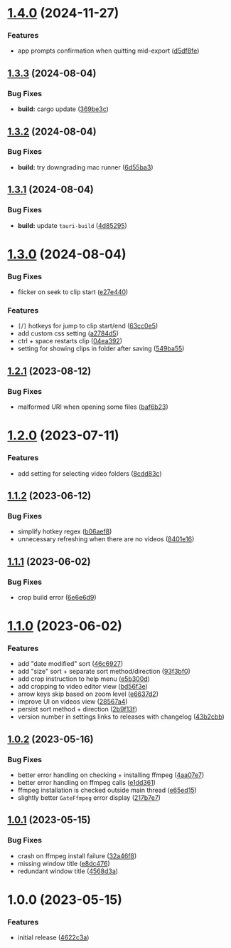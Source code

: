 # [1.4.0](https://github.com/seleb/cutsy-editor/compare/v1.3.3...v1.4.0) (2024-11-27)


### Features

* app prompts confirmation when quitting mid-export ([d5df8fe](https://github.com/seleb/cutsy-editor/commit/d5df8fec1d2fb9c6531f497e0db5f4d2dc1f318a))

## [1.3.3](https://github.com/seleb/cutsy-editor/compare/v1.3.2...v1.3.3) (2024-08-04)


### Bug Fixes

* **build:** cargo update ([369be3c](https://github.com/seleb/cutsy-editor/commit/369be3c7a66148a0a224ed90b88e7df981068581))

## [1.3.2](https://github.com/seleb/cutsy-editor/compare/v1.3.1...v1.3.2) (2024-08-04)


### Bug Fixes

* **build:** try downgrading mac runner ([6d55ba3](https://github.com/seleb/cutsy-editor/commit/6d55ba3d8370193554fcde77f087c756b446bd5b))

## [1.3.1](https://github.com/seleb/cutsy-editor/compare/v1.3.0...v1.3.1) (2024-08-04)


### Bug Fixes

* **build:** update `tauri-build` ([4d85295](https://github.com/seleb/cutsy-editor/commit/4d85295f6eff7668c178b17a9f0f9ab8b788da89))

# [1.3.0](https://github.com/seleb/cutsy-editor/compare/v1.2.1...v1.3.0) (2024-08-04)


### Bug Fixes

* flicker on seek to clip start ([e27e440](https://github.com/seleb/cutsy-editor/commit/e27e4403f4140d7d67028e076dac7e63d26f0d15))


### Features

* `[`/`]` hotkeys for jump to clip start/end ([63cc0e5](https://github.com/seleb/cutsy-editor/commit/63cc0e569d971e484deb688b615dcd2b9fd3ebce))
* add custom css setting ([a2784d5](https://github.com/seleb/cutsy-editor/commit/a2784d51ef1b17a1855910f734a9dd1243daf1a9))
* ctrl + space restarts clip ([04ea392](https://github.com/seleb/cutsy-editor/commit/04ea39251c9d54d7b1db106d394d0a93c686e6ab))
* setting for showing clips in folder after saving ([549ba55](https://github.com/seleb/cutsy-editor/commit/549ba55a0144809d4e392a2054aba3991b7d2324))

## [1.2.1](https://github.com/seleb/cutsy-editor/compare/v1.2.0...v1.2.1) (2023-08-12)


### Bug Fixes

* malformed URI when opening some files ([baf6b23](https://github.com/seleb/cutsy-editor/commit/baf6b234faba5a6b751d6ec5d1e8e14fdeac32bd))

# [1.2.0](https://github.com/seleb/cutsy-editor/compare/v1.1.2...v1.2.0) (2023-07-11)


### Features

* add setting for selecting video folders ([8cdd83c](https://github.com/seleb/cutsy-editor/commit/8cdd83c49546f094ab8b71d5ea2e4517b3151c4e))

## [1.1.2](https://github.com/seleb/cutsy-editor/compare/v1.1.1...v1.1.2) (2023-06-12)


### Bug Fixes

* simplify hotkey regex ([b06aef8](https://github.com/seleb/cutsy-editor/commit/b06aef80b88bf41f39edf8bc406c4fa80a292ec0))
* unnecessary refreshing when there are no videos ([8401e16](https://github.com/seleb/cutsy-editor/commit/8401e1692027ca0dfe24e63868565e77ec32c24f))

## [1.1.1](https://github.com/seleb/cutsy-editor/compare/v1.1.0...v1.1.1) (2023-06-02)


### Bug Fixes

* crop build error ([6e6e6d9](https://github.com/seleb/cutsy-editor/commit/6e6e6d9e4e3a40e1d3f96e49e8bd1f5989543ff0))

# [1.1.0](https://github.com/seleb/cutsy-editor/compare/v1.0.2...v1.1.0) (2023-06-02)


### Features

* add "date modified" sort ([46c6927](https://github.com/seleb/cutsy-editor/commit/46c69276869c70869954d0be52a789fc1ddb40ad))
* add "size" sort + separate sort method/direction ([93f3bf0](https://github.com/seleb/cutsy-editor/commit/93f3bf0c98f805c02c41fa5629b6ef02f368246a))
* add crop instruction to help menu ([e5b300d](https://github.com/seleb/cutsy-editor/commit/e5b300d889890965714a5182401b8d438cf6f104))
* add cropping to video editor view ([bd56f3e](https://github.com/seleb/cutsy-editor/commit/bd56f3e7ad6fb134007b53fd4ea5618b806985ff))
* arrow keys skip based on zoom level ([e6637d2](https://github.com/seleb/cutsy-editor/commit/e6637d22ce4565ee42e8c170171194f075476930))
* improve UI on videos view ([28567a4](https://github.com/seleb/cutsy-editor/commit/28567a4d3304c4e99735dd27921efe10abae9286))
* persist sort method + direction ([2b9f13f](https://github.com/seleb/cutsy-editor/commit/2b9f13fc2b374f767089c85f82d0587b58972127))
* version number in settings links to releases with changelog ([43b2cbb](https://github.com/seleb/cutsy-editor/commit/43b2cbb7d6da36b69ddfcbd03e1c862ec46d6c12))

## [1.0.2](https://github.com/seleb/cutsy-editor/compare/v1.0.1...v1.0.2) (2023-05-16)


### Bug Fixes

* better error handling on checking + installing ffmpeg ([4aa07e7](https://github.com/seleb/cutsy-editor/commit/4aa07e714a5484ca5f50742f483c5f082cc6f111))
* better error handling on ffmpeg calls ([e1dd361](https://github.com/seleb/cutsy-editor/commit/e1dd3610f0220df2668cb58cf2d3669bccda1a2b))
* ffmpeg installation is checked outside main thread ([e65ed15](https://github.com/seleb/cutsy-editor/commit/e65ed152c9eb4f59b8a5544b64c4081d47fe99ac))
* slightly better `GateFfmpeg` error display ([217b7e7](https://github.com/seleb/cutsy-editor/commit/217b7e71814609f7762a07db710be01acc646297))

## [1.0.1](https://github.com/seleb/cutsy-editor/compare/v1.0.0...v1.0.1) (2023-05-15)


### Bug Fixes

* crash on ffmpeg install failure ([32a46f8](https://github.com/seleb/cutsy-editor/commit/32a46f8c7342de50e1ab95d1666788c598aee7c1))
* missing window title ([e8dc476](https://github.com/seleb/cutsy-editor/commit/e8dc476f74a4a401194f85c0f977e5a110b3ac75))
* redundant window title ([4568d3a](https://github.com/seleb/cutsy-editor/commit/4568d3ab04c7e594824a32648f30897a176be308))

# 1.0.0 (2023-05-15)


### Features

* initial release ([4622c3a](https://github.com/seleb/cutsy-editor/commit/4622c3a64a2ab7ab949644a528a46171776919b6))
